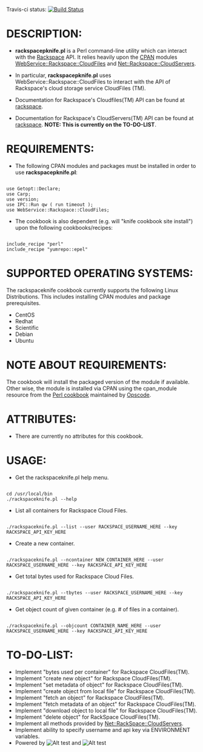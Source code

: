 Travis-ci status: [![Build Status](https://secure.travis-ci.org/jackl0phty/opschef-cookbook-rackspaceknife.png?branch=master)](http://travis-ci.org/jackl0phty/opschef-cookbook-rackspaceknife)

DESCRIPTION:
==============

* __rackspacepknife.pl__ is a Perl command-line utility which can interact with the
[Rackspace](http://www.rackspace.com/) API. It relies heavily upon the [CPAN](http://www.cpan.org/) modules
[WebService::Rackspace::CloudFiles](http://search.cpan.org/~ckras/WebService-Rackspace-CloudFiles-1.02/lib/WebService/Rackspace/CloudFiles.pm)
and [Net::Rackspace::CloudServers](http://search.cpan.org/~mfontani/Net-RackSpace-CloudServers-0.14/).

* In particular, __rackspacepknife.pl__ uses WebService::Rackspace::CloudFiles to
interact with the API of Rackspace's cloud storage service CloudFiles (TM).

* Documentation for Rackspace's Cloudfiles(TM) API can be found at
[rackspace](http://www.rackspace.com/cloud/cloud_hosting_products/files/api/).

* Documentation for Rackspace's CloudServers(TM) API can be found at
[rackspace](http://www.rackspace.com/cloud/cloud_hosting_products/servers/api/).
__NOTE: This is currently on the TO-DO-LIST__.

REQUIREMENTS:
===============

- The following CPAN modules and packages must be installed in order to use
__rackspacepknife.pl__:

<pre><code>
use Getopt::Declare;
use Carp;
use version;
use IPC::Run qw ( run timeout );
use WebService::Rackspace::CloudFiles;
</code></pre>

- The cookbook is also dependent (e.g. will "knife cookbook site install") upon
the following cookbooks/recipes:

<pre><code>
include_recipe "perl"
include_recipe "yumrepo::epel"
</code></pre>

SUPPORTED OPERATING SYSTEMS:
============================

The rackspaceknife cookbook currently supports the following Linux Distributions.
This includes installing CPAN modules and package prerequisites.

+ CentOS
+ Redhat
+ Scientific
+ Debian
+ Ubuntu

NOTE ABOUT REQUIREMENTS:
==========================

The cookbook will install the packaged version of the module if available.
Other wise, the module is installed via	CPAN using the cpan_module resource
from the [Perl cookbook](http://community.opscode.com/cookbooks/perl) maintained by [Opscode](http://www.opscode.com/).

ATTRIBUTES:
=============

- There are currently no attributes for this cookbook.

USAGE:
========

+ Get the rackspaceknife.pl help menu.
<pre><code>
cd /usr/local/bin
./rackspaceknife.pl --help
</code></pre>

+ List all containers for Rackspace Cloud Files.
<pre><code>
./rackspaceknife.pl --list --user RACKSPACE_USERNAME_HERE --key RACKSPACE_API_KEY_HERE
</code></pre>

+ Create a new container.
<pre><code>
./rackspaceknife.pl --ncontainer NEW_CONTAINER_HERE --user RACKSPACE_USERNAME_HERE --key RACKSPACE_API_KEY_HERE
</pre></code>

+ Get total bytes used for Rackspace Cloud Files.
<pre><code>
./rackspaceknife.pl --tbytes --user RACKSPACE_USERNAME_HERE --key RACKSPACE_API_KEY_HERE
</code></pre>

+ Get object count of given container (e.g. # of files in a container).
<pre><code>
./rackspaceknife.pl --objcount CONTAINER_NAME_HERE --user RACKSPACE_USERNAME_HERE --key RACKSPACE_API_KEY_HERE
</code></pre>

TO-DO-LIST:
=============

- Implement "bytes used per container" for Rackspace CloudFiles(TM).
- Implement "create new object" for Rackspace CloudFiles(TM).
- Implement "set metadata of object" for Rackspace CloudFiles(TM).
- Implement "create object from local file" for Rackspace CloudFiles(TM).
- Implement "fetch an object" for Rackspace CloudFiles(TM).
- Implement "fetch metadata of an object" for Rackspace CloudFiles(TM).
- Implement "download object to local file" for Rackspace CloudFiles(TM).
- Implement "delete object" for RackSpace CloudFiles(TM).
- Implement all methods provided by [Net::RackSpace::CloudServers](http://search.cpan.org/~mfontani/Net-RackSpace-CloudServers-0.14/lib/Net/RackSpace/CloudServers.pm).
- Implement ability to specify username and api key via ENVIRONMENT variables.
- Powered by ![Alt test](https://github.com/jackl0phty/rackspaceknife/raw/master/logos/Opscode_logo_final.png) and ![Alt test](https://github.com/jackl0phty/rackspaceknife/raw/master/logos/cpan-logo.jpg)
